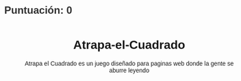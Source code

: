 # Atrapa-el-Cuadrado
Atrapa el Cuadrado es un juego diseñado para paginas web donde la gente se aburre leyendo

<!DOCTYPE html>
<html lang="es">
<head>
    <meta charset="UTF-8">
    <meta name="viewport" content="width=device-width, initial-scale=1.0">
    <title>Juego: Atrapa el Cuadrado</title>
    <style>
        body {
            margin: 0;
            overflow: hidden;
            font-family: Arial, sans-serif;
            text-align: center;
        }
        canvas {
            display: block;
            margin: auto;
            background-color: #f0f0f0;
        }
        #score {
            position: absolute;
            top: 10px;
            left: 10px;
            font-size: 24px;
            font-weight: bold;
            color: #333;
        }
    </style>
</head>
<body>
    <div id="score">Puntuación: 0</div>
    <canvas id="gameCanvas"></canvas>
    <script>
        const canvas = document.getElementById("gameCanvas");
        const ctx = canvas.getContext("2d");

        // Configuración del juego
        canvas.width = window.innerWidth;
        canvas.height = window.innerHeight;

        let score = 0;
        let squareSize = 50;
        let squareX = Math.random() * (canvas.width - squareSize);
        let squareY = Math.random() * (canvas.height - squareSize);

        // Dibujar cuadrado
        function drawSquare() {
            ctx.fillStyle = "red";
            ctx.fillRect(squareX, squareY, squareSize, squareSize);
        }

        // Actualizar puntuación
        function updateScore() {
            document.getElementById("score").innerText = `Puntuación: ${score}`;
        }

        // Detectar clic en el cuadrado
        canvas.addEventListener("click", (event) => {
            const rect = canvas.getBoundingClientRect();
            const clickX = event.clientX - rect.left;
            const clickY = event.clientY - rect.top;

            if (
                clickX >= squareX &&
                clickX <= squareX + squareSize &&
                clickY >= squareY &&
                clickY <= squareY + squareSize
            ) {
                score++;
                squareX = Math.random() * (canvas.width - squareSize);
                squareY = Math.random() * (canvas.height - squareSize);
                updateScore();
            }
        });

        // Bucle principal del juego
        function gameLoop() {
            ctx.clearRect(0, 0, canvas.width, canvas.height);
            drawSquare();
            requestAnimationFrame(gameLoop);
        }

        updateScore();
        gameLoop();
    </script>
</body>
</html>
